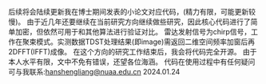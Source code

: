 后续将会陆续更新我在博士期间发表的小论文对应代码，(精力有限，可能更新较慢)。
由于近几年还要继续在当前研究方向继续做些研究，因此核心代码进行了简单加密，但依然可用于和其他算法进行验证对比。
雷达发射信号为chirp信号，工作在聚束模式。实测数据TDST处理结果(即image)需返回二维空间频率加窗后再2DFFT(IFFT)成像。
在这个方向的研究工作结束后，我会将代码完全开源。
由于本人水平有限，文中不免有错误，还望各位海涵。
代码在使用过程中有任何疑问可与我联系:hanshengliang@nuaa.edu.cn
2024.01.24

